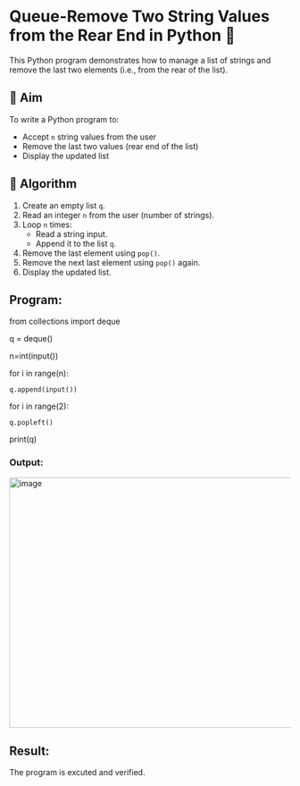 # Queue-Remove Two String Values from the Rear End in Python 🧵

This Python program demonstrates how to manage a list of strings and remove the last two elements (i.e., from the rear of the list).

## 🎯 Aim

To write a Python program to:
- Accept `n` string values from the user
- Remove the last two values (rear end of the list)
- Display the updated list

## 🧠 Algorithm

1. Create an empty list `q`.
2. Read an integer `n` from the user (number of strings).
3. Loop `n` times:
   - Read a string input.
   - Append it to the list `q`.
4. Remove the last element using `pop()`.
5. Remove the next last element using `pop()` again.
6. Display the updated list.

##  Program:
from collections import deque

q = deque()

n=int(input())

for i in range(n):

    q.append(input())

for i in range(2):

    q.popleft()

print(q)

### Output:
<img width="1241" height="448" alt="image" src="https://github.com/user-attachments/assets/8e58030a-d430-49b5-b2c5-5c7292edf087" />

## Result:
The program is excuted and verified.
